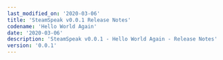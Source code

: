 ```yaml
---
last_modified_on: '2020-03-06'
title: 'SteamSpeak v0.0.1 Release Notes'
codename: 'Hello World Again'
date: '2020-03-06'
description: 'SteamSpeak v0.0.1 - Hello World Again - Release Notes'
version: '0.0.1'
---
```

